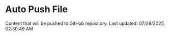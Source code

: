 # Auto Push File

Content that will be pushed to GitHub repository.
Last updated: 07/28/2025, 02:30:49 AM